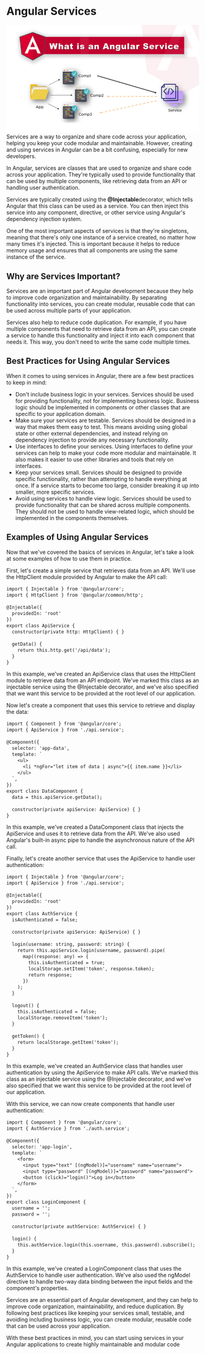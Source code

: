 # Angular Services

<img src="/images//AngularServices.jpg"/>
Services are a way to organize and share code across your application, helping you keep your code modular and maintainable. However, creating and using services in Angular can be a bit confusing, especially for new developers.

In Angular, services are classes that are used to organize and share code across your application. They're typically used to provide functionality that can be used by multiple components, like retrieving data from an API or handling user authentication.

Services are typically created using the<b> @Injectable</b>decorator, which tells Angular that this class can be used as a service. You can then inject this service into any component, directive, or other service using Angular's dependency injection system.

One of the most important aspects of services is that they're singletons, meaning that there's only one instance of a service created, no matter how many times it's injected. This is important because it helps to reduce memory usage and ensures that all components are using the same instance of the service.

## Why are Services Important?
Services are an important part of Angular development because they help to improve code organization and maintainability. By separating functionality into services, you can create modular, reusable code that can be used across multiple parts of your application.

Services also help to reduce code duplication. For example, if you have multiple components that need to retrieve data from an API, you can create a service to handle this functionality and inject it into each component that needs it. This way, you don't need to write the same code multiple times.


## Best Practices for Using Angular Services
When it comes to using services in Angular, there are a few best practices to keep in mind:

- Don't include business logic in your services.
    Services should be used for providing functionality, not for implementing business logic. Business logic should be implemented in components or other classes that are specific to your application domain.
- Make sure your services are testable. 
    Services should be designed in a way that makes them easy to test. This means avoiding using global state or other external dependencies, and instead relying on dependency injection to provide any necessary functionality.
- Use interfaces to define your services.
     Using interfaces to define your services can help to make your code more modular and maintainable. It also makes it easier to use other libraries and tools that rely on interfaces.
- Keep your services small. 
    Services should be designed to provide specific functionality, rather than attempting to handle everything at once. If a service starts to become too large, consider breaking it up into smaller, more specific services.
 - Avoid using services to handle view logic. 
    Services should be used to provide functionality that can be shared across multiple components. They should not be used to handle view-related logic, which should be implemented in the components themselves.

## Examples of Using Angular Services
Now that we've covered the basics of services in Angular, let's take a look at some examples of how to use them in practice.

First, let's create a simple service that retrieves data from an API. We'll use the HttpClient module provided by Angular to make the API call:

```
import { Injectable } from '@angular/core';
import { HttpClient } from '@angular/common/http';

@Injectable({
  providedIn: 'root'
})
export class ApiService {
  constructor(private http: HttpClient) { }

  getData() {
    return this.http.get('/api/data');
  }
}

```

In this example, we've created an ApiService class that uses the HttpClient module to retrieve data from an API endpoint. We've marked this class as an injectable service using the @Injectable decorator, and we've also specified that we want this service to be provided at the root level of our application.

Now let's create a component that uses this service to retrieve and display the data:

```
import { Component } from '@angular/core';
import { ApiService } from './api.service';

@Component({
  selector: 'app-data',
  template: `
    <ul>
      <li *ngFor="let item of data | async">{{ item.name }}</li>
    </ul>
  `,
})
export class DataComponent {
  data = this.apiService.getData();

  constructor(private apiService: ApiService) { }
}

```

In this example, we've created a DataComponent class that injects the ApiService and uses it to retrieve data from the API. We've also used Angular's built-in async pipe to handle the asynchronous nature of the API call.

Finally, let's create another service that uses the ApiService to handle user authentication:

```
import { Injectable } from '@angular/core';
import { ApiService } from './api.service';

@Injectable({
  providedIn: 'root'
})
export class AuthService {
  isAuthenticated = false;

  constructor(private apiService: ApiService) { }

  login(username: string, password: string) {
    return this.apiService.login(username, password).pipe(
      map((response: any) => {
        this.isAuthenticated = true;
        localStorage.setItem('token', response.token);
        return response;
      })
    );
  }

  logout() {
    this.isAuthenticated = false;
    localStorage.removeItem('token');
  }

  getToken() {
    return localStorage.getItem('token');
  }
}
```

In this example, we've created an AuthService class that handles user authentication by using the ApiService to make API calls. We've marked this class as an injectable service using the @Injectable decorator, and we've also specified that we want this service to be provided at the root level of our application.

With this service, we can now create components that handle user authentication:

```
import { Component } from '@angular/core';
import { AuthService } from './auth.service';

@Component({
  selector: 'app-login',
  template: `
    <form>
      <input type="text" [(ngModel)]="username" name="username">
      <input type="password" [(ngModel)]="password" name="password">
      <button (click)="login()">Log in</button>
    </form>
  `,
})
export class LoginComponent {
  username = '';
  password = '';

  constructor(private authService: AuthService) { }

  login() {
    this.authService.login(this.username, this.password).subscribe();
  }
}
```

In this example, we've created a LoginComponent class that uses the AuthService to handle user authentication. We've also used the ngModel directive to handle two-way data binding between the input fields and the component's properties.

Services are an essential part of Angular development, and they can help to improve code organization, maintainability, and reduce duplication. By following best practices like keeping your services small, testable, and avoiding including business logic, you can create modular, reusable code that can be used across your application.

With these best practices in mind, you can start using services in your Angular applications to create highly maintainable and modular code
